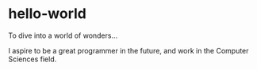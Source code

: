 # hello-world
To dive into a world of wonders...

I aspire to be a great programmer in the future, and work in the Computer Sciences field.
